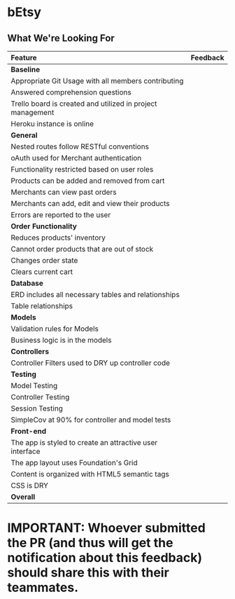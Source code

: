 # bEtsy
## What We're Looking For

| Feature | Feedback    |
| :------------- | :------------- |
|  **Baseline** |   |
| Appropriate Git Usage with all members contributing	|   	|
| Answered comprehension questions	|   	|
| Trello board is created and utilized in project management |   |
| Heroku instance is online |   |
|  **General** |   |
| Nested routes follow RESTful conventions |   |
| oAuth used for Merchant authentication  |   |
| Functionality restricted based on user roles  |   |
| Products can be added and removed from cart |   |
| Merchants can view past orders |   |
| Merchants can add, edit and view their products |   |
| Errors are reported to the user  |   |
| **Order Functionality** |   |
| Reduces products' inventory  |   |
| Cannot order products that are out of stock  |   |
| Changes order state  |   |
| Clears current cart  |   |
| **Database** |   |
| ERD includes all necessary tables and relationships  |   |
| Table relationships  |   |
| **Models** |   |
| Validation rules for Models |   |
| Business logic is in the models |   |
| **Controllers** |   |
| Controller Filters used to DRY up controller code |   |
| **Testing** |   |
| Model Testing |  |
| Controller Testing |  |
| Session Testing |  |
| SimpleCov at 90% for controller and model tests |  |
|  **Front-end** |   |
| The app is styled to create an attractive user interface |  |
| The app layout uses Foundation's Grid |  |
| Content is organized with HTML5 semantic tags |  |
| CSS is DRY |  |
|  **Overall** |   |

# IMPORTANT: Whoever submitted the PR (and thus will get the notification about this feedback) should share this with their teammates.

